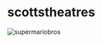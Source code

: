 # scottstheatres


![supermariobros](https://github.com/sc0ttferren/scottstheatres/assets/100329425/6df0b244-afa9-4df8-9297-3cd0d8362900)
